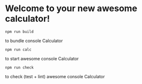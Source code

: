 # Welcome to your new awesome calculator!

```
npm run build
```
to bundle console Calculator

```
npm run calc
```
to start awesome console Calculator

```
npm run check
```
to check (test + lint) awesome console Calculator
